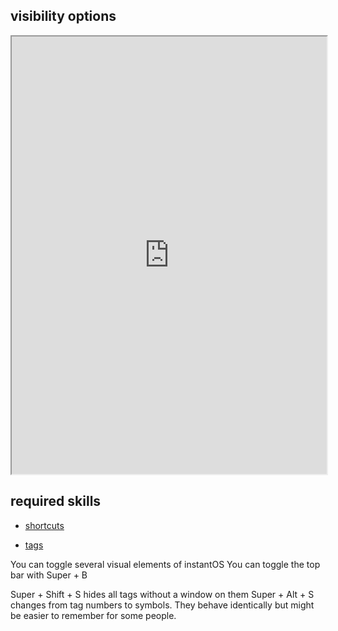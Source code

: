 ## visibility options   

<div align="center">
    <iframe width="100%" height="700px" src="https://www.youtube.com/embed/t5XjpeJdgk0" frameborder="10" allow="accelerometer; autoplay; encrypted-media; gyroscope; picture-in-picture" allowfullscreen></iframe>
</div>

## required skills

<ul class="actions">
    <li><a href="https://instantos.io/youtube/shortcuts" class="button special icon fa-youtube">shortcuts</a></li>
</ul>
<ul class="actions">
    <li><a href="https://instantos.io/youtube/tags" class="button special icon fa-youtube">tags</a></li>
</ul>


You can toggle several visual elements of instantOS
You can toggle the top bar with Super + B

Super + Shift + S hides all tags without a window on them
Super + Alt + S changes from tag numbers to symbols. They behave identically but might be easier to remember for some people.